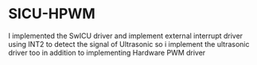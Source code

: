 # SICU-HPWM
I implemented the SwICU driver and implement external interrupt  driver using INT2 to detect the signal of Ultrasonic so i implement the ultrasonic driver too in addition to implementing Hardware PWM driver
